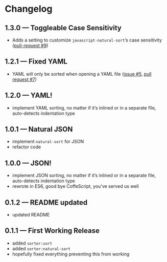 # Changelog

## 1.3.0 — Toggleable Case Sensitivity

- Adds a setting to customize `javascript-natural-sort`’s case sensitivity ([pull-request #9](https://github.com/FlorianWendelborn/atom-sorter/pull/9))

## 1.2.1 — Fixed YAML

- YAML will only be sorted when opening a YAML file ([issue #5](https://github.com/dodekeract/atom-sorter/issues/5), [pull request #7](https://github.com/dodekeract/atom-sorter/pull/7))

## 1.2.0 — YAML!

- implement YAML sorting, no matter if it’s inlined or in a separate file, auto-detects indentation type

## 1.0.1 — Natural JSON

- implement `natural-sort` for JSON
- refactor code

## 1.0.0 — JSON!

- implement JSON sorting, no matter if it’s inlined or in a separate file, auto-detects indentation type
- rewrote in ES6, good bye CoffeScript, you’ve served us well

## 0.1.2 — README updated

- updated README

## 0.1.1 — First Working Release

- added `sorter:sort`
- added `sorter:natural-sort`
- hopefully fixed everything preventing this from working
